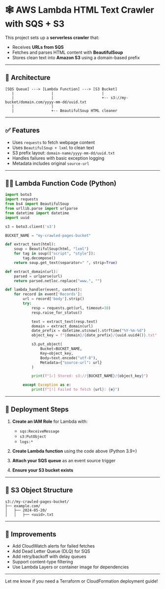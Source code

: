 # 🕸️ AWS Lambda HTML Text Crawler with SQS + S3

This project sets up a **serverless crawler** that:

- Receives **URLs from SQS**
- Fetches and parses HTML content with **BeautifulSoup**
- Stores clean text into **Amazon S3** using a domain-based prefix

---

## 📐 Architecture

```
[SQS Queue] ---> [Lambda Function] ---> [S3 Bucket]
   |                 |                      |
   |                 |                      +-- s3://my-bucket/domain.com/yyyy-mm-dd/uuid.txt
   |                 |
   |                 +-- BeautifulSoup HTML cleaner
```

---

## ✅ Features

- Uses `requests` to fetch webpage content
- Uses `BeautifulSoup + lxml` to clean text
- S3 prefix layout: `domain-name/yyyy-mm-dd/uuid.txt`
- Handles failures with basic exception logging
- Metadata includes original `source-url`

---

## 🧑‍💻 Lambda Function Code (Python)

```python
import boto3
import requests
from bs4 import BeautifulSoup
from urllib.parse import urlparse
from datetime import datetime
import uuid

s3 = boto3.client('s3')

BUCKET_NAME = "my-crawled-pages-bucket"

def extract_text(html):
    soup = BeautifulSoup(html, "lxml")
    for tag in soup(["script", "style"]):
        tag.decompose()
    return soup.get_text(separator=" ", strip=True)

def extract_domain(url):
    parsed = urlparse(url)
    return parsed.netloc.replace("www.", "")

def lambda_handler(event, context):
    for record in event['Records']:
        url = record['body'].strip()
        try:
            resp = requests.get(url, timeout=10)
            resp.raise_for_status()

            text = extract_text(resp.text)
            domain = extract_domain(url)
            date_prefix = datetime.utcnow().strftime("%Y-%m-%d")
            object_key = f"{domain}/{date_prefix}/{uuid.uuid4()}.txt"

            s3.put_object(
                Bucket=BUCKET_NAME,
                Key=object_key,
                Body=text.encode("utf-8"),
                Metadata={"source-url": url}
            )

            print(f"[✓] Stored: s3://{BUCKET_NAME}/{object_key}")

        except Exception as e:
            print(f"[!] Failed to fetch {url}: {e}")
```

---

## 🔧 Deployment Steps

1. **Create an IAM Role** for Lambda with:
   - `sqs:ReceiveMessage`
   - `s3:PutObject`
   - `logs:*`

2. **Create Lambda function** using the code above (Python 3.9+)

3. **Attach your SQS queue** as an event source trigger

4. **Ensure your S3 bucket exists**

---

## 📁 S3 Object Structure

```
s3://my-crawled-pages-bucket/
├── example.com/
│   ├── 2024-05-20/
│   │   ├── <uuid>.txt
```

---

## 🚀 Improvements

- Add CloudWatch alerts for failed fetches
- Add Dead Letter Queue (DLQ) for SQS
- Add retry/backoff with delay queues
- Support content-type filtering
- Use Lambda Layers or container image for dependencies

---

Let me know if you need a Terraform or CloudFormation deployment guide!
